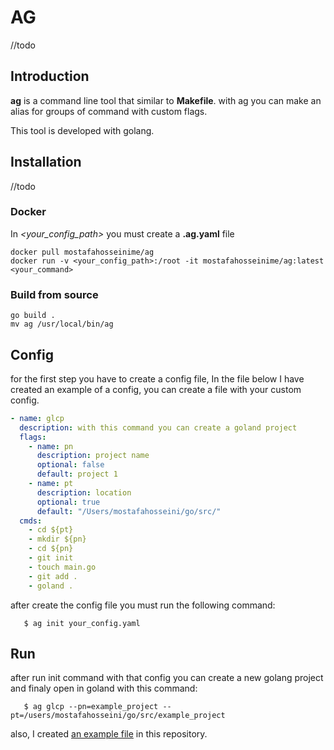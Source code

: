 # AG

//todo

## Introduction

**ag** is a command line tool that similar to **Makefile**. with ag you can make an alias for groups of command with custom flags.

This tool is developed with golang.

## Installation

//todo

### Docker

In _<your_config_path>_ you must create a **.ag.yaml** file

    docker pull mostafahosseinime/ag
    docker run -v <your_config_path>:/root -it mostafahosseinime/ag:latest <your_command>

### Build from source

    go build .
    mv ag /usr/local/bin/ag

## Config
for the first step you have to create a config file, In the file below I have created an example of a config, you can create a file with your custom config.
```yaml
- name: glcp
  description: with this command you can create a goland project
  flags:
    - name: pn
      description: project name
      optional: false
      default: project 1
    - name: pt
      description: location
      optional: true
      default: "/Users/mostafahosseini/go/src/"
  cmds:
    - cd ${pt}
    - mkdir ${pn}
    - cd ${pn}
    - git init
    - touch main.go
    - git add .
    - goland .
```
after create the config file you must run the following command:

       $ ag init your_config.yaml

## Run

after run init command with that config you can create a new golang project and finaly open in goland with this command:

       $ ag glcp --pn=example_project --pt=/users/mostafahosseini/go/src/example_project

also, I created [an example file](https://github.com/afraprg/ag/blob/main/.docker/.ag.yaml "an example file") in this repository.


